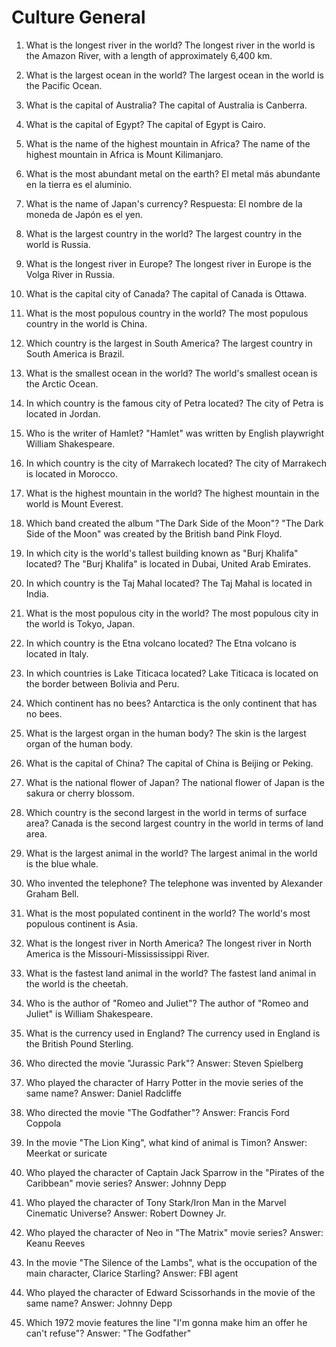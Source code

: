 # Culture General 

1. What is the longest river in the world?
The longest river in the world is the Amazon River, with a length of approximately 6,400 km.

2. What is the largest ocean in the world?
The largest ocean in the world is the Pacific Ocean.

3. What is the capital of Australia?
The capital of Australia is Canberra.

4. What is the capital of Egypt?
The capital of Egypt is Cairo. 

5. What is the name of the highest mountain in Africa?
The name of the highest mountain in Africa is Mount Kilimanjaro.

6. What is the most abundant metal on the earth?
El metal más abundante en la tierra es el aluminio.

7. What is the name of Japan's currency?
Respuesta: El nombre de la moneda de Japón es el yen.

8. What is the largest country in the world?
The largest country in the world is Russia.

9. What is the longest river in Europe?
The longest river in Europe is the Volga River in Russia.

10. What is the capital city of Canada?
The capital of Canada is Ottawa.

11. What is the most populous country in the world?
The most populous country in the world is China.

12. Which country is the largest in South America?
The largest country in South America is Brazil.

13. What is the smallest ocean in the world?
The world's smallest ocean is the Arctic Ocean.

14. In which country is the famous city of Petra located?
The city of Petra is located in Jordan.

15. Who is the writer of Hamlet?
"Hamlet" was written by English playwright William Shakespeare.

16. In which country is the city of Marrakech located?
The city of Marrakech is located in Morocco.

17. What is the highest mountain in the world?
The highest mountain in the world is Mount Everest.

18. Which band created the album "The Dark Side of the Moon"?
"The Dark Side of the Moon" was created by the British band Pink Floyd.

19. In which city is the world's tallest building known as "Burj Khalifa" located?
The "Burj Khalifa" is located in Dubai, United Arab Emirates.

20. In which country is the Taj Mahal located?
The Taj Mahal is located in India.

21. What is the most populous city in the world?
The most populous city in the world is Tokyo, Japan.

22. In which country is the Etna volcano located?
The Etna volcano is located in Italy.

23. In which countries is Lake Titicaca located?
Lake Titicaca is located on the border between Bolivia and Peru.

24. Which continent has no bees?
Antarctica is the only continent that has no bees.

25. What is the largest organ in the human body?
The skin is the largest organ of the human body.

26. What is the capital of China?
The capital of China is Beijing or Peking.

27. What is the national flower of Japan?
The national flower of Japan is the sakura or cherry blossom.

28. Which country is the second largest in the world in terms of surface area?
Canada is the second largest country in the world in terms of land area.

29. What is the largest animal in the world?
The largest animal in the world is the blue whale.

30. Who invented the telephone?
The telephone was invented by Alexander Graham Bell.

31. What is the most populated continent in the world?
The world's most populous continent is Asia.

32. What is the longest river in North America?
The longest river in North America is the Missouri-Missississippi River.

33. What is the fastest land animal in the world?
The fastest land animal in the world is the cheetah.

34. Who is the author of "Romeo and Juliet"?
The author of "Romeo and Juliet" is William Shakespeare.

35. What is the currency used in England?
The currency used in England is the British Pound Sterling.

36. Who directed the movie "Jurassic Park"?
Answer: Steven Spielberg

37. Who played the character of Harry Potter in the movie series of the same name?
Answer: Daniel Radcliffe

38. Who directed the movie "The Godfather"?
Answer: Francis Ford Coppola

39. In the movie "The Lion King", what kind of animal is Timon?
Answer: Meerkat or suricate 

40. Who played the character of Captain Jack Sparrow in the "Pirates of the Caribbean" movie series?
Answer: Johnny Depp

41. Who played the character of Tony Stark/Iron Man in the Marvel Cinematic Universe?
Answer: Robert Downey Jr.

42. Who played the character of Neo in "The Matrix" movie series?
Answer: Keanu Reeves

43. In the movie "The Silence of the Lambs", what is the occupation of the main character, Clarice Starling?
Answer: FBI agent

44. Who played the character of Edward Scissorhands in the movie of the same name?
Answer: Johnny Depp

45. Which 1972 movie features the line "I'm gonna make him an offer he can't refuse"?
Answer: "The Godfather"






